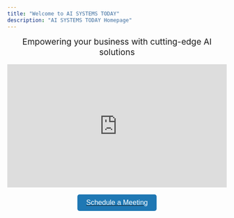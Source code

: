 ```yaml
---
title: "Welcome to AI SYSTEMS TODAY"
description: "AI SYSTEMS TODAY Homepage"
---
```


<style>
/* Title and Subtitle Adjustments */
.page-content h1 {
  margin-bottom: 0.5rem; /* Decrease space below the title */
  font-size: 2.5rem; /* Slightly larger title for emphasis */
  line-height: 1.2; /* Adjust line height for compact spacing */
  text-align: center; /* Center align the title */
}

.page-content p {
  margin-top: 0.2rem; /* Minimal space above the subtitle */
  margin-bottom: 1rem; /* Balanced space below subtitle */
  font-size: 1.2rem; /* Adjust font size */
  text-align: center; /* Center align subtitle */
}

/* Video Container */
.responsive-video {
  position: relative;
  width: 100%;
  max-width: 720px; /* Restrict width for better layout */
  margin: 1rem auto 0.5rem; /* Reduce space above and below video */
  padding-bottom: 56.25%; /* Maintain 16:9 aspect ratio */
  height: 0;
  overflow: hidden;
}

.responsive-video iframe {
  position: absolute;
  top: 0;
  left: 0;
  width: 100%;
  height: 100%;
}

/* Button Spacing */
.meeting-button {
  display: block;
  margin: 1rem auto; /* Center button and reduce top spacing */
  padding: 10px 20px;
  background-color: #1f78b4;
  color: white;
  border: none;
  border-radius: 5px;
  cursor: pointer;
  font-size: 1rem;
  text-align: center;
}

.meeting-button:hover {
  background-color: #155a8a;
}
</style>


<div class="page-content">
  <!-- Title -->
  <!-- <h1>AI SYSTEMS TODAY</h1> -->

  <!-- Subtitle -->
  <p>Empowering your business with cutting-edge AI solutions</p>

  <!-- Video -->
  <div class="responsive-video">
    <iframe
      id="ytplayer"
      src="https://www.youtube.com/embed/N2A6DqjzOhI?enablejsapi=1&rel=0&iv_load_policy=3"
      frameborder="0"
      allowfullscreen>
    </iframe>
  </div>

  <!-- Meeting Button -->
  <a href="https://calendly.com/contact-ai-systems-today/30min" target="_blank">
    <button class="meeting-button">Schedule a Meeting</button>
  </a>
</div>
